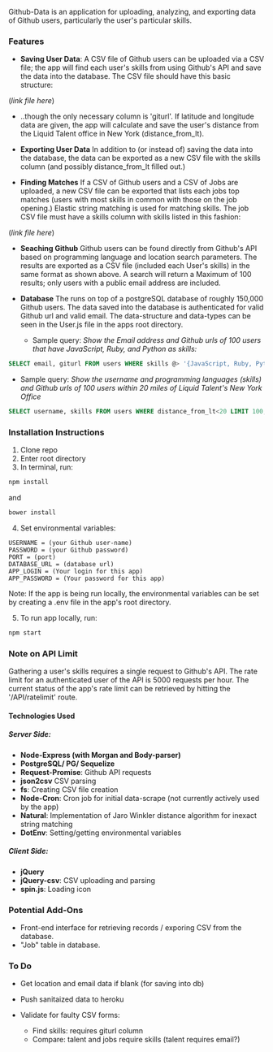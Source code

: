 
Github-Data is an application for uploading, analyzing, and exporting data of Github users, particularly the user's particular skills.

### Features
- **Saving User Data**: A CSV file of Github users can be uploaded via a CSV file; the app will find each user's skills from using Github's API and save the data into the database. The CSV file should have this basic structure:

(*link file here*)

 - ..though the only necessary column is 'giturl'. If latitude and longitude data are given, the app will calculate and save the user's distance from the Liquid Talent office in New York (distance_from_lt).

- **Exporting User Data** In addition to (or instead of) saving the data into the database, the data can be exported as a new CSV file with the skills column (and possibly distance_from_lt filled out.)

- **Finding Matches** If a CSV of Github users and a CSV of Jobs are uploaded, a new CSV file can be exported that lists each jobs top matches (users with most skills in common with those on the job opening.) Elastic string matching is used for matching skills. The job CSV file must have a skills column with skills listed in this fashion:

(*link file here*)

- **Seaching Github** Github users can be found directly from Github's API based on programming language and location search parameters. The results are exported as a CSV file (included each User's skills) in the same format as shown above. A search will return a Maximum of 100 results; only users with a public email address are included.

- **Database** The runs on top of a postgreSQL database of roughly 150,000 Github users. The data saved into the database is authenticated for valid Github url and valid email. The data-structure and data-types can be seen in the User.js file in the apps root directory.

  - Sample query:
*Show the Email address and Github urls of  100 users that have JavaScript, Ruby, and Python as skills:*

```sql
SELECT email, giturl FROM users WHERE skills @> '{JavaScript, Ruby, Python}'::text[] LIMIT 100;
```
- Sample query:
*Show the username and programming languages (skills) and Github urls of  100 users within 20 miles of Liquid Talent's New York Office*

```sql
SELECT username, skills FROM users WHERE distance_from_lt<20 LIMIT 100;

```


### Installation Instructions
1. Clone repo
2. Enter root directory
3. In terminal, run:
```bash
npm install
```
and
```bash
bower install
```
4. Set environmental variables:
```
USERNAME = (your Github user-name)
PASSWORD = (your Github password)
PORT = (port)
DATABASE_URL = (database url)
APP_LOGIN = (Your login for this app)
APP_PASSWORD = (Your password for this app)
```
Note: If the app is being run locally, the environmental variables can be set by creating a .env file in the app's root directory.

5. To run app locally, run:
```bash
npm start
```

### Note on API Limit
Gathering a user's skills requires a single request to Github's API. The rate limit for an authenticated user of the API is 5000 requests per hour. The current status of the app's rate limit can be retrieved by hitting the '/API/ratelimit' route.

#### Technologies Used
##### Server Side:
- **Node-Express (with Morgan and Body-parser)**
- **PostgreSQL/ PG/ Sequelize**
- **Request-Promise**:  Github API requests
- **json2csv** CSV parsing
- **fs**: Creating CSV file creation
- **Node-Cron**: Cron job for initial data-scrape (not currently actively used by the app)
- **Natural**: Implementation of Jaro Winkler distance algorithm for inexact string matching
- **DotEnv**: Setting/getting environmental variables

##### Client Side:
- **jQuery**
- **jQuery-csv**: CSV uploading and parsing
- **spin.js**: Loading icon


### Potential Add-Ons
- Front-end interface for retrieving records / exporing CSV from the database.
- "Job" table in database.

### To Do
- Get location and email data if blank (for saving into db)

- Push sanitaized data to heroku
- Validate for faulty CSV forms:
  - Find skills: requires giturl column
  - Compare: talent and jobs require skills (talent requires email?)
